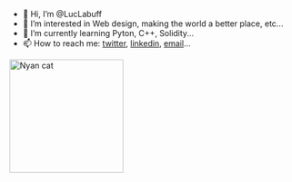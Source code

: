 - 👋 Hi, I’m @LucLabuff
- 👀 I’m interested in Web design, making the world a better place, etc...
- 🌱 I’m currently learning Pyton, C++, Solidity...
- 📫 How to reach me: <a href="https://twitter.com/luc_labuff"> twitter</a>, <a href="https://www.linkedin.com/in/luke-leboeuf/">linkedin</a>, <a href="mailto:leboeuf.luke@gmail.com">email</a>...
<img width="200px" height="auto" src="https://cdn.vox-cdn.com/thumbor/SiIyeqmKIJGcOJccz94pHgwmgvQ=/0x0:1400x1400/1200x800/filters:focal(588x588:812x812):no_upscale()/cdn.vox-cdn.com/uploads/chorus_image/image/68837730/poptart1redrainbowfix_1.0.gif" alt="Nyan cat">

<!---
lukeleb/lukeleb is a ✨ special ✨ repository because its `README.md` (this file) appears on your GitHub profile.
You can click the Preview link to take a look at your changes.
--->
